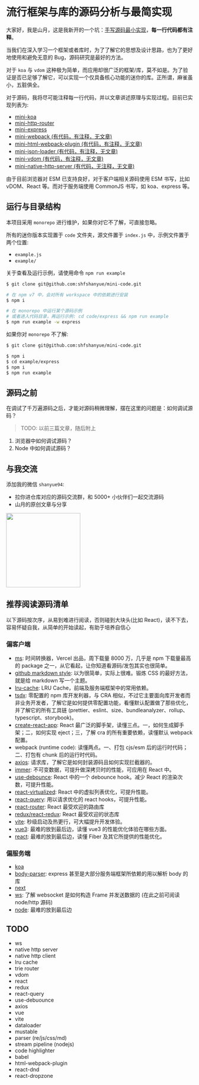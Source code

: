 # 流行框架与库的源码分析与最简实现

大家好，我是山月，这是我新开的一个坑：[手写源码最小实现](https://github.com/shfshanyue/mini-code)，**每一行代码都有注释**。

当我们在深入学习一个框架或者库时，为了了解它的思想及设计思路，也为了更好地使用和避免无意的 Bug，源码研究是最好的方法。

对于 `koa` 与 `vdom` 这种极为简单，而应用却很广泛的框架/库，莫不如是。为了验证是否已足够了解它，可以实现一个仅具备核心功能的迷你的库。正所谓，麻雀虽小，五脏俱全。

对于源码，我将尽可能注释每一行代码，并以文章讲述原理与实现过程。目前已实现列表为:

+ [mini-koa](https://github.com/shfshanyue/mini-code/tree/master/code/koa)
+ [mini-http-router](https://github.com/shfshanyue/mini-code/tree/master/code/http-router)
+ [mini-express](https://github.com/shfshanyue/mini-code/tree/master/code/express)
+ [mini-webpack (有代码，有注释，无文章)](https://github.com/shfshanyue/mini-code/tree/master/code/bundle)
+ [mini-html-webpack-plugin (有代码，有注释，无文章)](https://github.com/shfshanyue/mini-code/tree/master/code/html-webpack-plugin)
+ [mini-json-loader (有代码，有注释，无文章)](https://github.com/shfshanyue/mini-code/tree/master/code/json-loader)
+ [mini-vdom (有代码，有注释，无文章)](https://github.com/shfshanyue/mini-code/tree/master/code/vdom)
+ [mini-native-http-server (有代码，无注释，无文章)](https://github.com/shfshanyue/mini-code/tree/master/code/native-http-server)

由于目前浏览器对 ESM 已支持良好，对于客户端相关源码使用 ESM 书写，比如 vDOM、React 等。而对于服务端使用 CommonJS 书写，如 koa、express 等。

## 运行与目录结构

本项目采用 `monorepo` 进行维护，如果你对它不了解，可直接忽略。

所有的迷你版本实现置于 `code` 文件夹，源文件置于 `index.js` 中，示例文件置于两个位置:

+ `example.js`
+ `example/`

关于查看及运行示例，请使用命令 `npm run example`

``` bash
$ git clone git@github.com:shfshanyue/mini-code.git

# 在 npm v7 中，会对所有 workspace 中的依赖进行安装
$ npm i

# 在 monorepo 中运行某个源码示例
# 或者进入代码目录，再运行示例: cd code/express && npm run example
$ npm run example -w express
```

如果你对 `monorepo` 不了解:

``` bash
$ git clone git@github.com:shfshanyue/mini-code.git

$ npm i
$ cd example/express
$ npm i
$ npm run example
```

## 源码之前

在调试了千万遍源码之后，才能对源码稍微理解，摆在这里的问题是：如何调试源码？

> TODO: 以前三篇文章，随后附上

1. 浏览器中如何调试源码？
1. Node 中如何调试源码？

## 与我交流

添加我的微信 `shanyue94`:

+ 拉你进仓库对应的源码交流群，和 5000+ 小伙伴们一起交流源码
+ 山月的原创文章与分享

<img src="https://shanyue.tech/wechat.jpeg" width="200">

## 推荐阅读源码清单

以下源码按次序，从易到难进行阅读，否则碰到大块头(比如 React)，读不下去，容易怀疑自我，从简单的开始读起，有助于培养自信心

### 偏客户端

+ [ms](https://github.com/vercel/ms): 时间转换器，Vercel 出品，周下载量 8000 万，几乎是 npm 下载量最高的 package 之一，从它看起，让你知道看源码/发包其实也很简单。
+ [github markdown style](): 以为很简单，实际上很难。锻炼 CSS 的最好方法，就是给 markdown 写一个主题。
+ [lru-cache](https://github.com/isaacs/node-lru-cache): LRU Cache，前端及服务端框架中的常用依赖。
+ [tsdx](https://github.com/formium/tsdx): 零配置的 npm 库开发利器，与 CRA 相似，不过它主要面向库开发者而非业务开发者，了解它是如何提供零配置功能，看懂默认配置做了那些优化，并了解它的所有工具链 (prettier、eslint、size、bundleanalyzer、rollup、typescript、storybook)。
+ [create-react-app](https://github.com/facebook/create-react-app): React 最广泛的脚手架，读懂三点。一，如何生成脚手架；二，如何实现 eject；三，了解 cra 的所有重要依赖，读懂默认 webpack 配置。
+ webpack (runtime code): 读懂两点。一、打包 cjs/esm 后的运行时代码；二、打包有 chunk 后的运行时代码。
+ [axios](https://github.com/axios/axios): 请求库，了解它是如何封装源码且如何实现拦截器的。
+ [immer](https://github.com/immerjs/immer): 不可变数据，可提升做深拷贝时的性能，可应用在 React 中。
+ [use-debounce](https://github.com/xnimorz/use-debounce): React 中的一个 debounce hook。减少 React 的渲染次数，可提升性能。
+ [react-virtualized](https://github.com/bvaughn/react-virtualized): React 中的虚拟列表优化，可提升性能。
+ [react-query](https://github.com/tannerlinsley/react-query): 用以请求优化的 react hooks，可提升性能。
+ [react-router](https://github.com/remix-run/react-router): React 最受欢迎的路由库
+ [redux/react-redux](https://github.com/reduxjs/redux): React 最受欢迎的状态库
+ [vite](https://github.com/vitejs/vite): 秒级启动及热更行，可大幅提升开发体验。
+ [vue3](https://github.com/vuejs/vue-next): 最难的放到最后边，读懂 vue3 的性能优化体验在哪些方面。
+ [react](https://github.com/facebook/react): 最难的放到最后边，读懂 Fiber 及其它所提供的性能优化。

### 偏服务端

+ [koa](https://github.com/koajs/koa)
+ [body-parser](https://github.com/stream-utils/raw-body): express 甚至是大部分服务端框架所依赖的用以解析 body 的库
+ [next](https://github.com/vercel/next.js)
+ [ws](https://github.com/websockets/ws): 了解 websocket 是如何构造 Frame 并发送数据的 (在此之前可阅读 node/http 源码)
+ [node](https://github.com/nodejs/node): 最难的放到最后边

## TODO

+ ws
+ native http server
+ native http client
+ lru cache
+ trie router
+ vdom
+ react
+ redux
+ react-query
+ use-debuounce
+ axios
+ vue
+ vite
+ dataloader
+ mustable
+ parser (re/js/css/md)
+ stream pipeline (nodejs)
+ code highlighter
+ babel
+ html-webpack-plugin
+ react-dnd
+ react-dropzone


